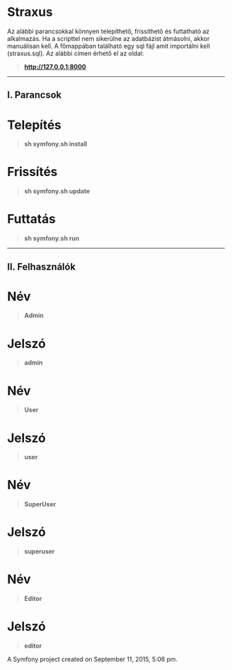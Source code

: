 Straxus
=======
Az alábbi parancsokkal könnyen telepíthető, frissíthető és futtatható az alkalmazás.
Ha a scripttel nem sikerülne az adatbázist átmásolni, akkor manuálisan kell. 
A főmappában található egy sql fájl amit importálni kell (straxus.sql).
Az alábbi címen érhető el az oldal:
> **http://127.0.0.1:8000**

---------------------------
I. Parancsok
---------------------------

# Telepítés
> **sh symfony.sh install**

# Frissítés
> **sh symfony.sh update**

# Futtatás
> **sh symfony.sh run**

---------------------------
II. Felhasználók
---------------------------

# Név
> **Admin**

# Jelszó
> **admin**

# Név
> **User**

# Jelszó
> **user**

# Név
> **SuperUser**

# Jelszó
> **superuser**

# Név
> **Editor**

# Jelszó
> **editor**


A Symfony project created on September 11, 2015, 5:06 pm.
